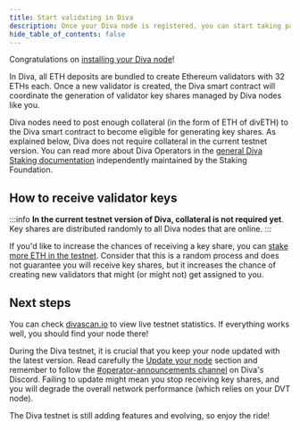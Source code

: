 ```yaml
---
title: Start validating in Diva
description: Once your Diva node is registered, you can start taking part in validation duties
hide_table_of_contents: false
---
```


Congratulations on [installing your Diva node](download)!

In Diva, all ETH deposits are bundled to create Ethereum validators with 32 ETHs each. Once a new validator is created, the Diva smart contract will coordinate the generation of validator key shares managed by Diva nodes like you.

Diva nodes need to post enough collateral (in the form of ETH of divETH) to the Diva smart contract to become eligible for generating key shares. As explained below, Diva does not require collateral in the current testnet version. You can read more about Diva Operators in the [general Diva Staking documentation](https://docs.divastaking.net/operators) independently maintained by the Staking Foundation.

## How to receive validator keys

:::info
**In the current testnet version of Diva, collateral is not required yet**. Key shares are distributed randomly to all Diva nodes that are online.
:::

If you'd like to increase the chances of receiving a key share, you can [stake more ETH in the testnet](https://stake.diva.community/). Consider that this is a random process and does not guarantee you will receive key shares, but it increases the chance of creating new validators that might (or might not) get assigned to you.

## Next steps

You can check [divascan.io](https://divascan.io) to view live testnet statistics. If everything works well, you should find your node there!

During the Diva testnet, it is crucial that you keep your node updated with the latest version. Read carefully the [Update your node](../update/auto) section and remember to follow the [#operator-announcements channel](https://discord.gg/divastaking) on Diva's Discord. Failing to update might mean you stop receiving key shares, and you will degrade the overall network performance (which relies on your DVT node).

The Diva testnet is still adding features and evolving, so enjoy the ride!